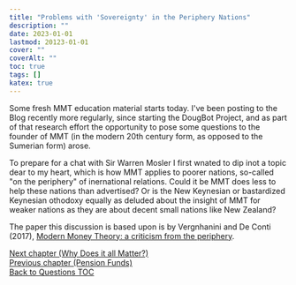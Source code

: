 ```yaml
---
title: "Problems with 'Sovereignty' in the Periphery Nations"
description: ""
date: 2023-01-01
lastmod: 20123-01-01
cover: ""
coverAlt: ""
toc: true
tags: []
katex: true
---
```


Some fresh MMT education material starts today. I've been posting to the Blog 
recently more regularly, since starting the DougBot Project, and as part of that 
research effort the opportunity to pose some questions to the founder of MMT (in the 
modern 20th century form, as opposed to the Sumerian form) arose.

To prepare for a chat with Sir Warren Mosler I first wnated to dip inot a topic dear 
to my heart, which is how MMT applies to poorer nations, so-called "on the periphery" 
of inernational relations.  Could it be MMT does less to help these nations than 
advertised? Or is the New Keynesian or bastardized Keynesian othodoxy equally as 
deluded about the insight of MMT for weaker nations as they are about decent small 
nations like New Zealand?

The paper this discussion is based upon is by Vergnhanini and De&nbsp;Conti (2017), 
[Modern Money Theory: a criticism from the periphery](https://www.braziliankeynesianreview.org/BKR/article/download/115/90).



[Next chapter (Why Does it all Matter?)](../100_why_does_it_matter)  
[Previous chapter (Pension Funds)](../12_pension_funds)  
[Back to Questions TOC](../)
